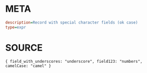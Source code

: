 # META
~~~ini
description=Record with special character fields (ok case)
type=expr
~~~
# SOURCE
~~~roc
{ field_with_underscores: "underscore", field123: "numbers", camelCase: "camel" }
~~~
